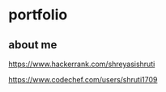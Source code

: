 # portfolio


## about me

https://www.hackerrank.com/shreyasishruti

https://www.codechef.com/users/shruti1709

